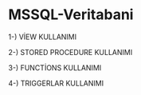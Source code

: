# MSSQL-Veritabani

1-) VİEW KULLANIMI

2-) STORED PROCEDURE KULLANIMI

3-) FUNCTİONS KULLANIMI

4-) TRIGGERLAR KULLANIMI
